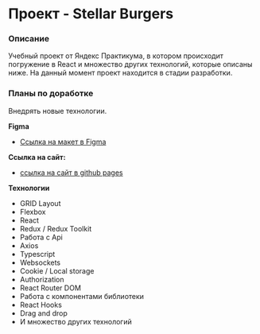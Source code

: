 # Проект - Stellar Burgers

### Описание

Учебный проект от Яндекс Практикума, в котором происходит погружение в React и множество других технологий, которые описаны ниже.
На данный момент проект находится в стадии разработки.

### Планы по доработке

Внедрять новые технологии.

**Figma**

* [Ссылка на макет в Figma](https://www.figma.com/file/tLatiSwpQmOsE3nSReMmqN/React_Bootcamp_Проектные-задачи_external_link?node-id=0-1&t=ds8jtl3jGKu2wa5S-0)

**Ссылка на сайт:**

* [ссылка на сайт в github pages](https://sxkzxqw.github.io/stellar-burgers/)

**Технологии**

* GRID Layout
* Flexbox
* React
* Redux / Redux Toolkit
* Работа с Api
* Axios
* Typescript
* Websockets
* Cookie / Local storage
* Authorization
* React Router DOM
* Работа с компонентами библиотеки
* React Hooks
* Drag and drop
* И множество других технологий